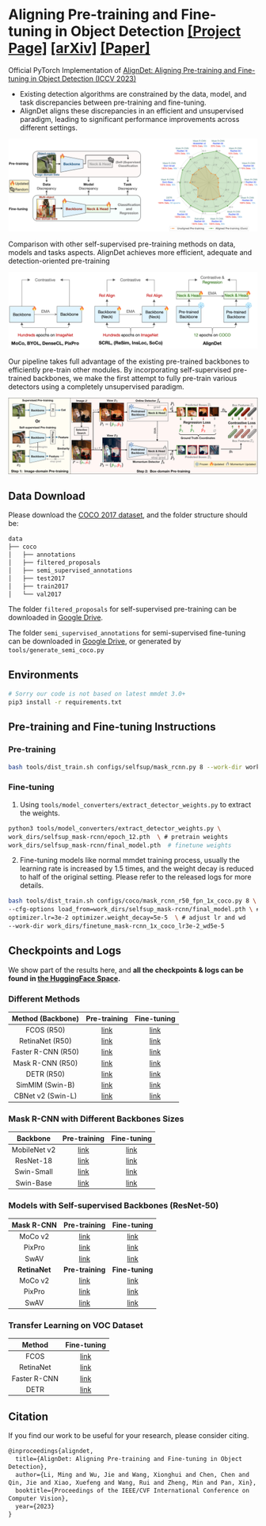 # Aligning Pre-training and Fine-tuning in Object Detection [[Project Page]](https://liming-ai.github.io/AlignDet/) [[arXiv]](https://arxiv.org/abs/2307.11077) [[Paper]](https://arxiv.org/pdf/2307.11077.pdf)
Official PyTorch Implementation of [AlignDet: Aligning Pre-training and Fine-tuning in Object Detection (ICCV 2023)](https://arxiv.org/abs/2307.11077)
* Existing detection algorithms are constrained by the data, model, and task discrepancies between pre-training and fine-tuning.
* AlignDet aligns these discrepancies in an efficient and unsupervised paradigm, leading to significant performance improvements across different settings.

![](./images/motivation.png)

Comparison with other self-supervised pre-training methods on data, models and tasks aspects. AlignDet achieves more efficient, adequate and detection-oriented pre-training

![](./images/comparison.png)

Our pipeline takes full advantage of the existing pre-trained backbones to efficiently pre-train other modules. By incorporating self-supervised pre-trained backbones, we make the first attempt to fully pre-train various detectors using a completely unsupervised paradigm.

![](./images/pipeline.png)


## Data Download
Please download the [COCO 2017 dataset](https://cocodataset.org/), and the folder structure should be:
```
data
├── coco
│   ├── annotations
│   ├── filtered_proposals
│   ├── semi_supervised_annotations
│   ├── test2017
│   ├── train2017
│   └── val2017
```

The folder `filtered_proposals` for self-supervised pre-training can be downloaded in [Google Drive](https://drive.google.com/file/d/1AR1xXyeeLowHFXpS0hGB6VcORLxi9C2o/view?usp=sharing).

The folder `semi_supervised_annotations` for semi-supervised fine-tuning can be downloaded in [Google Drive](https://drive.google.com/file/d/1CyXw412wuXJvqrXF0VDRkp6k5SZPP_up/view?usp=sharing), or generated by `tools/generate_semi_coco.py`


## Environments
```bash
# Sorry our code is not based on latest mmdet 3.0+
pip3 install -r requirements.txt
```

## Pre-training and Fine-tuning Instructions
### Pre-training
```bash
bash tools/dist_train.sh configs/selfsup/mask_rcnn.py 8 --work-dir work_dirs/selfsup_mask-rcnn
```

### Fine-tuning
1. Using `tools/model_converters/extract_detector_weights.py` to extract the weights.
```bash
python3 tools/model_converters/extract_detector_weights.py \
work_dirs/selfsup_mask-rcnn/epoch_12.pth  \ # pretrain weights
work_dirs/selfsup_mask-rcnn/final_model.pth  # finetune weights
```

2. Fine-tuning models like normal mmdet training process, usually the learning rate is increased by 1.5 times, and the weight decay is reduced to half of the original setting. Please refer to the released logs for more details.
```bash
bash tools/dist_train.sh configs/coco/mask_rcnn_r50_fpn_1x_coco.py 8 \
--cfg-options load_from=work_dirs/selfsup_mask-rcnn/final_model.pth \ # load pre-trained weights
optimizer.lr=3e-2 optimizer.weight_decay=5e-5  \ # adjust lr and wd
--work-dir work_dirs/finetune_mask-rcnn_1x_coco_lr3e-2_wd5e-5
```

## Checkpoints and Logs
We show part of the results here, and **all the checkpoints & logs can be found in [the HuggingFace Space](https://huggingface.co/spaces/limingcv/AlignDet/tree/main).**


### Different Methods
| Method (Backbone) | Pre-training | Fine-tuning |
|:------------------------:|:-----------------------:|:----------------:|
| FCOS (R50)               |  [link](https://huggingface.co/spaces/limingcv/AlignDet/tree/main/pretrain/selfsup_fcos_mstrain-soft-teacher_sampler-2048_temp0.5)  |   [link](https://huggingface.co/spaces/limingcv/AlignDet/tree/main/finetune/finetune_fcos_1x_coco_lr1.5e-2_wd5e.5)    |
| RetinaNet (R50)          |  [link](https://huggingface.co/spaces/limingcv/AlignDet/tree/main/pretrain/selfsup_retinanet_mstrain-soft-teacher_sampler-2048_temp0.5) | [link](https://huggingface.co/spaces/limingcv/AlignDet/tree/main/finetune/finetune_retinanet_1x_coco_lr1.5e-2_wd5e-5) |
| Faster R-CNN (R50)       |  [link](https://huggingface.co/spaces/limingcv/AlignDet/tree/main/pretrain/selfsup_mask-rcnn_mstrain-soft-teacher_sampler-4096_temp0.5) | [link](https://huggingface.co/spaces/limingcv/AlignDet/tree/main/finetune/finetune_faster-rcnn_1x_coco_lr3e-2_wd5e-5) |
| Mask R-CNN (R50)         |  [link](https://huggingface.co/spaces/limingcv/AlignDet/tree/main/pretrain/selfsup_mask-rcnn_mstrain-soft-teacher_sampler-4096_temp0.5) | [link](https://huggingface.co/spaces/limingcv/AlignDet/tree/main/finetune/finetune_mask-rcnn_1x_coco_lr3e-2_wd5e-5) |
| DETR  (R50)              |  [link](https://huggingface.co/spaces/limingcv/AlignDet/tree/main/pretrain/selfsup_detr_cluster-id-as-class_contrastive) | [link](https://huggingface.co/spaces/limingcv/AlignDet/tree/main/finetune/finetune_detr_150e_coco_lr-mult-0.1_selfsup-clusters-as-classes_add-contrastive-temp0.5-weight1.0) |
| SimMIM (Swin-B)          |  [link](https://huggingface.co/spaces/limingcv/AlignDet/tree/main/pretrain/selfsup_mask-rcnn_swin-b_simmim-800e) | [link](https://huggingface.co/spaces/limingcv/AlignDet/tree/main/finetune/finetune_mask-rcnn_swin-b_lsj-3x-coco_simmim-800e_lr9e-5_wd2.5e-3) |
| CBNet v2 (Swin-L)        |  [link](https://huggingface.co/spaces/limingcv/AlignDet/tree/main/pretrain/selfsup_cbv2_swin-L_1x_coco) | [link](https://huggingface.co/spaces/limingcv/AlignDet/tree/main/finetune/finetune_cbnetv2_swin-L_bs128_1x_coco_lr8e-4_wd2.5e-3) |


### Mask R-CNN with Different Backbones Sizes
| Backbone | Pre-training | Fine-tuning |
|:--------------------:|:-----------------------:|:----------------:|
| MobileNet v2         | [link](https://huggingface.co/spaces/limingcv/AlignDet/tree/main/pretrain/selfsup_mask-rcnn_mbv2_mstrain-soft-teacher_1x_coco_sampler-4096_temp0.5) | [link](https://huggingface.co/spaces/limingcv/AlignDet/tree/main/finetune/finetune_mask-rcnn_mbv2_1x_coco) |
| ResNet-18            | [link](https://huggingface.co/spaces/limingcv/AlignDet/tree/main/pretrain/selfsup_mask-rcnn_r18_mstrain-soft-teacher_sampler-4096_temp0.5_1x_coco) | [link](https://huggingface.co/spaces/limingcv/AlignDet/tree/main/finetune/finetune_mask-rcnn_r18_1x_coco_lr3e-2_wd5e-5) |
| Swin-Small           | [link](https://huggingface.co/spaces/limingcv/AlignDet/tree/main/pretrain/selfsup_mask-rcnn_swin-s_mstrain-soft-teacher_sampler-4096_temp0.5) | [link](https://huggingface.co/spaces/limingcv/AlignDet/tree/main/finetune/finetune_mask-rcnn_swin-s_1x_coco) |
| Swin-Base            | [link](https://huggingface.co/spaces/limingcv/AlignDet/tree/main/pretrain/selfsup_mask-rcnn_swin-b_mstrain-soft-teacher_sampler-4096_temp0.5) | [link](https://huggingface.co/spaces/limingcv/AlignDet/tree/main/finetune/finetune_mask-rcnn_swin-b_1x_coco_lr1e-4_wd1e-2) |

### Models with Self-supervised Backbones (ResNet-50)
| Mask R-CNN | Pre-training | Fine-tuning |
|:--------------------:|:-----------------------:|:----------------:|
| MoCo v2    | [link](https://huggingface.co/spaces/limingcv/AlignDet/tree/main/finetune/finetune_mask-rcnn_1x_coco_mocov2-init_moco-setting) | [link](https://huggingface.co/spaces/limingcv/AlignDet/tree/main/finetune/finetune_mask-rcnn_1x_coco_mocov2-init_moco-setting) |
| PixPro     | [link](https://huggingface.co/spaces/limingcv/AlignDet/tree/main/finetune/finetune_mask-rcnn_1x_coco_pixpro-init_moco-setting) | [link](https://huggingface.co/spaces/limingcv/AlignDet/tree/main/finetune/finetune_mask-rcnn_1x_coco_pixpro-init_moco-setting) |
| SwAV       | [link](https://huggingface.co/spaces/limingcv/AlignDet/tree/main/pretrain/selfsup_mask-rcnn_1x_coco_swav) | [link](https://huggingface.co/spaces/limingcv/AlignDet/tree/main/finetune/finetune_mask-rcnn_1x_coco_swav_lr3e-2_wd5e-6_warmup1k) |
| **RetinaNet** | **Pre-training** | **Fine-tuning** |
| MoCo v2 | [link](https://huggingface.co/spaces/limingcv/AlignDet/tree/main/pretrain/selfsup_retinanet_1x_coco_mocov2) | [link](https://huggingface.co/spaces/limingcv/AlignDet/tree/main/finetune/finetune_retinanet_1x_coco_mocov2_moco-setting_lr1.5e-2_wd5e-5) |
| PixPro  | [link](https://huggingface.co/spaces/limingcv/AlignDet/tree/main/pretrain/selfsup_retinanet_1x_coco_pixpro) | [link](https://huggingface.co/spaces/limingcv/AlignDet/tree/main/finetune/finetune_retinanet_1x_coco_pixpro_lr1.5e-2_wd5e-5) |
| SwAV    | [link](https://huggingface.co/spaces/limingcv/AlignDet/tree/main/pretrain/selfsup_retinanet_1x_coco_swav) | [link](https://huggingface.co/spaces/limingcv/AlignDet/tree/main/finetune/finetune_retinanet_1x_coco_swav_moco-setting_lr1.5e-2_wd5e-5) |


### Transfer Learning on VOC Dataset
| Method | Fine-tuning |
|:--------------------:|:-----------------------:|
| FCOS | [link](https://huggingface.co/spaces/limingcv/AlignDet/tree/main/finetune/finetune_fcos_12k_voc0712_lr1.5e-2_wd5e-5) |
| RetinaNet | [link](https://huggingface.co/spaces/limingcv/AlignDet/tree/main/finetune/finetune_retinanet_12k_voc0712_lr1.5e-2_wd5e-5) |
| Faster R-CNN | [link](https://huggingface.co/spaces/limingcv/AlignDet/tree/main/finetune/finetune_mask-rcnn_12k_voc0712_lr3e-2_wd5e-5) |
| DETR | [link](https://huggingface.co/spaces/limingcv/AlignDet/tree/main/finetune/finetune_detr_100e_voc0712) |

## Citation
If you find our work to be useful for your research, please consider citing.
```
@inproceedings{aligndet,
  title={AlignDet: Aligning Pre-training and Fine-tuning in Object Detection},
  author={Li, Ming and Wu, Jie and Wang, Xionghui and Chen, Chen and Qin, Jie and Xiao, Xuefeng and Wang, Rui and Zheng, Min and Pan, Xin},
  booktitle={Proceedings of the IEEE/CVF International Conference on Computer Vision},
  year={2023}
}
```
